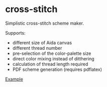 # cross-stitch
Simplistic cross-stitch scheme maker.

Supports:
- different size of Aida canvas
- different thread number
- pre-selection of the color-palette size
- direct color mixing instead of ditthering
- calculation of thread length required
- PDF scheme generation (requires pdflatex)

[Example](Lenna.ipynb)
